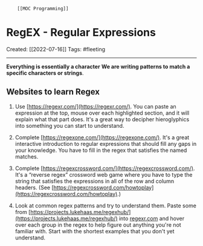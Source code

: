         [[MOC Programming]]

# RegEX - Regular Expressions
Created:  [[2022-07-16]]
Tags: #fleeting 

---
**Everything is essentially a character**
**We are writing patterns to match a specific characters or strings**.









## Websites to learn Regex
1.  Use [https://regexr.com/](https://regexr.com/). You can paste an expression at the top, mouse over each highlighted section, and it will explain what that part does. It's a great way to decipher hieroglyphics into something you can start to understand.
        
1.  Complete [https://regexone.com/](https://regexone.com/). It's a great interactive introduction to regular expressions that should fill any gaps in your knowledge. You have to fill in the regex that satisfies the named matches.
    
3.  Complete [https://regexcrossword.com/](https://regexcrossword.com/). It's a “reverse regex” crossword web game where you have to type the string that satisfies the expressions in all of the row and column headers. (See [https://regexcrossword.com/howtoplay](https://regexcrossword.com/howtoplay).)
    
4.  Look at common regex patterns and try to understand them. Paste some from [https://projects.lukehaas.me/regexhub/](https://projects.lukehaas.me/regexhub/) into [regexr.com](https://regexr.com) and hover over each group in the regex to help figure out anything you're not familiar with. Start with the shortest examples that you don't yet understand.


